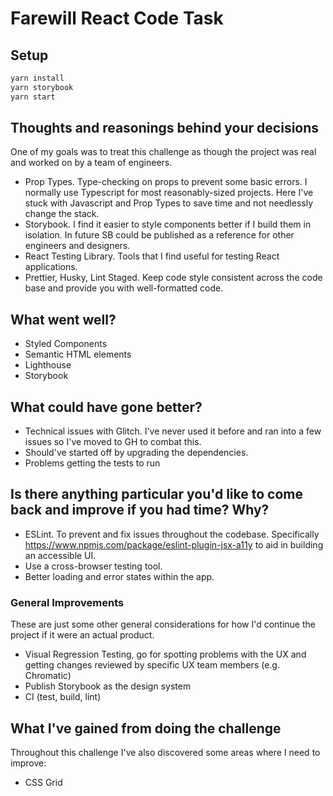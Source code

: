 # Farewill React Code Task

## Setup

```bash
yarn install
yarn storybook
yarn start
```

## Thoughts and reasonings behind your decisions

One of my goals was to treat this challenge as though the project was real and worked on by a team of engineers.

- Prop Types. Type-checking on props to prevent some basic errors. I normally use Typescript for most reasonably-sized projects. Here I've stuck with Javascript and Prop Types to save time and not needlessly change the stack.
- Storybook. I find it easier to style components better if I build them in isolation. In future SB could be published as a reference for other engineers and designers.
- React Testing Library. Tools that I find useful for testing React applications.
- Prettier, Husky, Lint Staged. Keep code style consistent across the code base and provide you with well-formatted code.

## What went well?

- Styled Components
- Semantic HTML elements
- Lighthouse
- Storybook

## What could have gone better?

- Technical issues with Glitch. I've never used it before and ran into a few issues so I've moved to GH to combat this.
- Should've started off by upgrading the dependencies.
- Problems getting the tests to run

## Is there anything particular you'd like to come back and improve if you had time? Why?

- ESLint. To prevent and fix issues throughout the codebase. Specifically https://www.npmjs.com/package/eslint-plugin-jsx-a11y to aid in building an accessible UI. 
- Use a cross-browser testing tool.
- Better loading and error states within the app.

### General Improvements

These are just some other general considerations for how I'd continue the project if it were an actual product.

- Visual Regression Testing, go for spotting problems with the UX and getting changes reviewed by specific UX team members (e.g. Chromatic)
- Publish Storybook as the design system
- CI (test, build, lint)

## What I've gained from doing the challenge

Throughout this challenge I've also discovered some areas where I need to improve:

- CSS Grid
